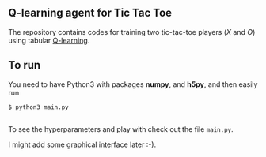 ## Q-learning agent for Tic Tac Toe

The repository contains codes for training two tic-tac-toe players ($X$ and $O$) using tabular [Q-learning](https://www.andrew.cmu.edu/course/10-703/textbook/BartoSutton.pdf).

## To run

You need to have Python3 with packages **numpy**, and **h5py**, and then easily run

```shell
$ python3 main.py
```
## 
To see the hyperparameters and play with check out the file `main.py`.

I might add some graphical interface later :-).


